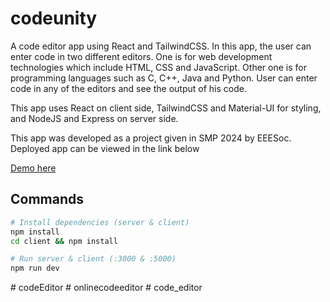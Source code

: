 # codeunity
A code editor app using React and TailwindCSS. In this app, the user can enter code in two different editors. One is for web development technologies which include HTML, CSS and JavaScript. Other one is for programming languages such as C, C++, Java and Python. User can enter code in any of the editors and see the output of his code.

This app uses React on client side, TailwindCSS and Material-UI for styling, and NodeJS and Express on server side.

This app was developed as a project given in SMP 2024 by EEESoc. Deployed app can be viewed in the link below

[Demo here](https://code-unity.netlify.app/)

## Commands 

```bash
# Install dependencies (server & client)
npm install
cd client && npm install

# Run server & client (:3000 & :5000)
npm run dev
```


#   c o d e E d i t o r  
 #   o n l i n e c o d e e d i t o r  
 #   c o d e _ e d i t o r  
 